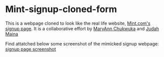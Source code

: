 # Mint-signup-cloned-form

This is a webpage cloned to look like the real life website, <a href="https://accounts.intuit.com/signup.html?offering_id=Intuit.ifs.mint&namespace_id=50000026&redirect_url=https%3A%2F%2Fmint.intuit.com%2Foverview.event%3Futm_medium%3Ddirect%26cta%3Dhero_sign_up_free_ProspectWeb%26adobe_mc%3DMCMID%253D14238000349403266906560760860426824917%257CMCAID%253D2EAA47C105314B4C-4000010B40006040%257CMCORGID%253D969430F0543F253D0A4C98C6%252540AdobeOrg%257CTS%253D1566321481%26ivid%3D58586c37-6d4c-4b63-b119-ac7470806661" >Mint.com's signup page</a>. It is a collaborative effort by <a href="https://github.com/adaorachi">MaryAnn Chukwuka</a> and <a href="https://github.com/JayKowski"> Judah Maina </a>

Find attatched below some screenshot of the mimicked signup webpage:
<a href="images/mint-screenshot.PNG"> signup page screenshot </a>
